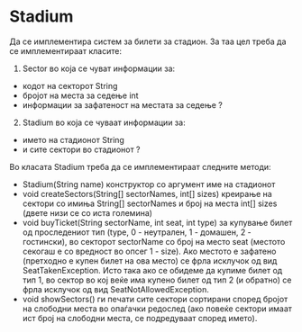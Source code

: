 # Stadium

Да се имплементира систем за билети за стадион. За таа цел треба да се имплементираат класите:

1. Sector во која се чуват информации за:
  * кодот на секторот String
  * бројот на места за седење int
  * информации за зафатеност на местата за седење ?
2. Stadium во која се чуваат информации за:
  * името на стадионот String
  * и сите сектори во стадионот ?

Во класата Stadium треба да се имплементираат следните методи:

* Stadium(String name) конструктор со аргумент име на стадионот
* void createSectors(String[] sectorNames, int[] sizes) креирање на сектори со имиња String[] sectorNames и број на места int[] sizes (двете низи се со иста големина)
* void buyTicket(String sectorName, int seat, int type) за купување билет од проследениот тип (type, 0 - неутрален, 1 - домашен, 2 - гостински), во секторот sectorName со број на место seat (местото секогаш е со вредност во опсег 1 - size). Ако местото е зафатено (претходно е купен билет на ова место) се фрла исклучок од вид SeatTakenException. Исто така ако се обидеме да купиме билет од тип 1, во сектор во кој веќе има купено билет од тип 2 (и обратно) се фрла исклучок од вид SeatNotAllowedException.
* void showSectors() ги печати сите сектори сортирани според бројот на слободни места во опаѓачки редослед (ако повеќе сектори имаат ист број на слободни места, се подредуваат според името).
